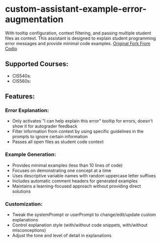 # custom-assistant-example-error-augmentation
With tooltip configuration, context filtering, and passing multiple student files as context.
This assistant is designed to explain student programming error messages and provide minimal code examples.
[Original Fork From Codio](https://github.com/codio-extensions/custom-assistant-example-error-augmentation)

## Supported Courses:
- CIS540s: 
- CIS560s: 

## Features:

### Error Explanation:
- Only activates "I can help explain this error" tooltip for errors, doesn't show it for autograder feedback
- Filter information from context by using specific guidelines in the prompts to ignore certain information
- Passes all open files as student code context

### Example Generation:
- Provides minimal examples (less than 10 lines of code)
- Focuses on demonstrating one concept at a time
- Uses descriptive variable names with random uppercase letter suffixes
- Includes automatic comment headers for generated examples
- Maintains a learning-focused approach without providing direct solutions

### Customization:
- Tweak the systemPrompt or userPrompt to change/edit/update custom explanations
- Control explanation style (with/without code snippets, with/without misconceptions)
- Adjust the tone and level of detail in explanations

